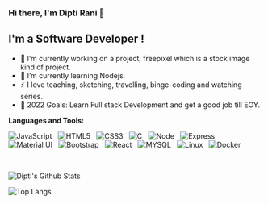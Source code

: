 ### Hi there, I'm Dipti Rani 👋

## I'm a Software Developer !

- 🔭 I’m currently working on a project, freepixel which is a stock image kind of project.
- 🌱 I’m currently learning Nodejs.
- :zap: I love teaching, sketching, travelling, binge-coding and watching series.
- 🥅 2022 Goals: Learn Full stack Development and get a good job till EOY.


**Languages and Tools:** 

![JavaScript](https://img.shields.io/badge/-JavaScript-black?logo=javascript&style=social)&nbsp;&nbsp;
![HTML5](https://img.shields.io/badge/-HTML5-black?logo=html5&style=social)&nbsp;&nbsp;
![CSS3](https://img.shields.io/badge/-CSS3-black?logo=css3&style=social)&nbsp;&nbsp;
![C](https://img.shields.io/badge/-c-black?logo=c&style=social)&nbsp;&nbsp;
![Node](https://img.shields.io/badge/-node-black?logo=node&style=social)&nbsp;&nbsp;
![Express](https://img.shields.io/badge/-express-black?logo=express&style=social)&nbsp;&nbsp;
![Material UI](https://img.shields.io/badge/-Material_UI-black?logo=material-ui&style=social)&nbsp;&nbsp;
![Bootstrap](https://img.shields.io/badge/-Bootstrap-black?logo=bootstrap&style=social)&nbsp;&nbsp;
![React](https://img.shields.io/badge/-React-black?logo=react&style=social)&nbsp;&nbsp;
![MYSQL](https://img.shields.io/badge/-MYSQL-black?logo=mysql&style=social)&nbsp;&nbsp;
![Linux](https://img.shields.io/badge/-linux-black?logo=linux&style=social)&nbsp;&nbsp;
![Docker](https://img.shields.io/badge/-Docker-black?logo=Docker&style=social)&nbsp;&nbsp;

<br />


![Dipti's Github Stats](https://github-readme-stats.vercel.app/api?username=diptirani16&count_private=true&show_icons=true&include_all_commits=true)
<br />
 
![Top Langs](https://github-language-stats.vercel.app/api/top-langs?username=diptirani16&layout=compact)

